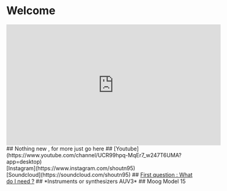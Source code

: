 # Welcome
<iframe width="560" height="315" src="https://www.youtube.com/embed/e2H7bER9BXU" frameborder="0" allow="accelerometer; autoplay; encrypted-media; gyroscope; picture-in-picture" allowfullscreen></iframe>
## Nothing new , for more just go here
## [Youtube](https://www.youtube.com/channel/UCR99hpq-MqEr7_w247T6UMA?app=desktop)<br />[Instagram](https://www.instagram.com/shoutn95)<br />[Soundcloud](https://soundcloud.com/shoutn95)
## <span style="text-decoration:underline">First question  : What do I need ?</span>
## *Instruments or synthesizers AUV3*
## Moog Model 15

